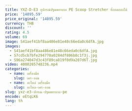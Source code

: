 ```yaml
---
title: YXZ-D-E3 อุปกรณ์ปฐมพยาบาล PE Scoop Stretcher ที่ถอดออกได้
price: '14895.59'
price_original: '14895.59'
currency: THB
discount: ''
rating: 4.5
volume: 69
image: S41aef41bf8aa486e81e48c66eda0c6dfA.jpg
images:
  - S41aef41bf8aa486e81e48c66eda0c6dfA.jpg
  - S7cd5cb7bfe294770a0284df806b8c1f3j.jpg
  - S96a274047d3c43f89ca819f0d9a207d6T.jpg
video: 4000265748236.mp4
categories:
  - name: เครื่องมือ
    slug: เคร-องม
  - name: อะไหล่ เครื่องมือ
    slug: อะไหล-เคร-องม
slug: yxz-e3-ปกรณ-ปฐมพยาบาล-pe
encode: oEtqLK6
lang: th
---
```

  